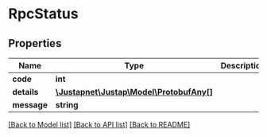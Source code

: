 # RpcStatus

## Properties
Name | Type | Description | Notes
------------ | ------------- | ------------- | -------------
**code** | **int** |  | [optional] 
**details** | [**\Justapnet\Justap\Model\ProtobufAny[]**](ProtobufAny.md) |  | [optional] 
**message** | **string** |  | [optional] 

[[Back to Model list]](../../README.md#documentation-for-models) [[Back to API list]](../../README.md#documentation-for-api-endpoints) [[Back to README]](../../README.md)


